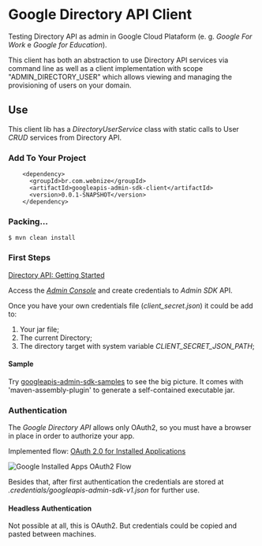 # Google Directory API Client

Testing Directory API as admin in Google Cloud Plataform (e. g. _Google For Work_ e _Google for Education_).

This client has both an abstraction to use Directory API services via command line as well as a client implementation with scope "ADMIN_DIRECTORY_USER" which allows viewing and managing the provisioning of users on your domain.


## Use

This client lib has a _DirectoryUserService_ class with static calls to User *CRUD* services from Directory API.


### Add To Your Project

```
    <dependency>
      <groupId>br.com.webnize</groupId>
      <artifactId>googleapis-admin-sdk-client</artifactId>
      <version>0.0.1-SNAPSHOT</version>
    </dependency>
```


### Packing...

```
$ mvn clean install
```


### First Steps

[Directory API: Getting Started](https://developers.google.com/admin-sdk/directory/v1/get-start/getting-started)

Access the [_Admin Console_](https://console.developers.google.com/?authuser=0) and create credentials to _Admin SDK_ API.

Once you have your own credentials file (_client_secret.json_) it could be add to:

1. Your jar file;
2. The current Directory;
3. The directory target with system variable *CLIENT_SECRET_JSON_PATH*;


#### Sample

Try [googleapis-admin-sdk-samples](../googleapis-admin-sdk-samples) to see the big picture.
It comes with 'maven-assembly-plugin' to generate a self-contained executable jar.


### Authentication

The _Google Directory API_ allows only OAuth2, so you must have a browser in place in order to authorize your app.

Implemented flow: [OAuth 2.0 for Installed Applications](https://developers.google.com/identity/protocols/OAuth2InstalledApp)

<img id="googleapis-oauth2-flow" alt="Google Installed Apps OAuth2 Flow" src="https://developers.google.com/accounts/images/webflow.png">

Besides that, after first authentication the credentials are stored at _.credentials/googleapis-admin-sdk-v1.json_ for further use.


#### Headless Authentication

Not possible at all, this is OAuth2.
But credentials could be copied and pasted between machines.

